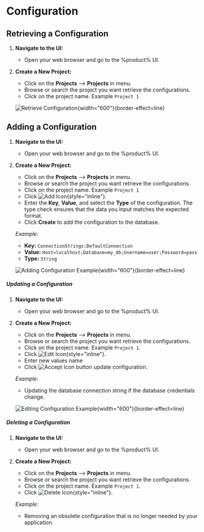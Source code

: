 # Configuration


## Retrieving a Configuration

1. **Navigate to the UI:**
   - Open your web browser and go to the %product% UI.

2. **Create a New Project:**
   - Click on the **Projects** --> **Projects** in menu.
   - Browse or search the project you want retrieve the configurations.
   - Click on the project name. Example `Project 1`

   ![Retrieve Configuration](retrieve_configuration.png){width="600"}{border-effect=line}

## Adding a Configuration

1. **Navigate to the UI:**
   - Open your web browser and go to the %product% UI.

2. **Create a New Project:**
   - Click on the **Projects** --> **Projects** in menu.
   - Browse or search the project you want retrieve the configurations.
   - Click on the project name. Example `Project 1`
   - Click ![Add Icon](add_icon_filled.svg){style="inline"}.
   - Enter the **Key**, **Value**, and select the **Type** of the configuration. The type check ensures that the data you input matches the expected format.
   - Click **Create** to add the configuration to the database.

   *Example:*
    - **Key:** `ConnectionStrings:DefaultConnection`
    - **Value:** `Host=localhost;Database=my_db;Username=user;Password=pass`
    - **Type:** `String`

   ![Adding Configuration Example](create_configuration.png){width="600"}{border-effect=line}

##### Updating a Configuration

1. **Navigate to the UI:**
   - Open your web browser and go to the %product% UI.

2. **Create a New Project:**
   - Click on the **Projects** --> **Projects** in menu.
   - Browse or search the project you want retrieve the configurations.
   - Click on the project name. Example `Project 1`.
   - Click ![Edit Icon](edit_icon_outlined.svg){style="inline"}.
   - Enter new values name
   - Click ![Accept Icon](checked_icon_outlined.svg) button update configuration.

   *Example:*
    - Updating the database connection string if the database credentials change.

   ![Editing Configuration Example](edit_configuration.png){width="600"}{border-effect=line}


##### Deleting a Configuration

1. **Navigate to the UI:**
   - Open your web browser and go to the %product% UI.

2. **Create a New Project:**
   - Click on the **Projects** --> **Projects** in menu.
   - Browse or search the project you want retrieve the configurations.
   - Click on the project name. Example `Project 1`.
   - Click ![Delete Icon](delete_icon_outlined.svg){style="inline"}.

   *Example:*
    - Removing an obsolete configuration that is no longer needed by your application.
